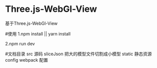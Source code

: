 # Three.js-WebGl-View
基于Three.js-WebGl-View

#使用
1.npm install || yarn install

2.npm run dev 

#文档目录
src 源码
sliceJson 把大的模型文件切割成小模型
static 静态资源 
config webpack 配置